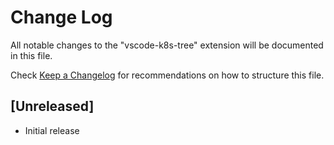 # Change Log

All notable changes to the "vscode-k8s-tree" extension will be documented in this file.

Check [Keep a Changelog](http://keepachangelog.com/) for recommendations on how to structure this file.

## [Unreleased]

- Initial release